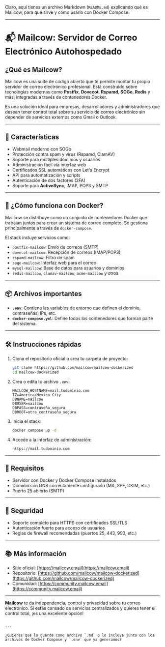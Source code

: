 Claro, aquí tienes un archivo Markdown (`README.md`) explicando qué es Mailcow, para qué sirve y cómo usarlo con Docker Compose:

---


# 📬 Mailcow: Servidor de Correo Electrónico Autohospedado

## ¿Qué es Mailcow?

Mailcow es una suite de código abierto que te permite montar tu propio servidor de correo electrónico profesional. Está construido sobre tecnologías modernas como **Postfix**, **Dovecot**, **Rspamd**, **SOGo**, **Redis** y más, integradas a través de contenedores Docker.

Es una solución ideal para empresas, desarrolladores y administradores que desean tener control total sobre su servicio de correo electrónico sin depender de servicios externos como Gmail o Outlook.

---

## 🚀 Características

- Webmail moderno con SOGo
- Protección contra spam y virus (Rspamd, ClamAV)
- Soporte para múltiples dominios y usuarios
- Administración fácil vía interfaz web
- Certificados SSL automáticos con Let's Encrypt
- API para automatización y scripts
- Autenticación de dos factores (2FA)
- Soporte para **ActiveSync**, IMAP, POP3 y SMTP

---

## 🐳 ¿Cómo funciona con Docker?

Mailcow se distribuye como un conjunto de contenedores Docker que trabajan juntos para crear un sistema de correo completo. Se gestiona principalmente a través de `docker-compose`.

El stack incluye servicios como:

- `postfix-mailcow`: Envío de correos (SMTP)
- `dovecot-mailcow`: Recepción de correos (IMAP/POP3)
- `rspamd-mailcow`: Filtro de spam
- `sogo-mailcow`: Interfaz web para el correo
- `mysql-mailcow`: Base de datos para usuarios y dominios
- `redis-mailcow`, `clamav-mailcow`, `acme-mailcow` y otros

---

## 📦 Archivos importantes

- **`.env`**: Contiene las variables de entorno que definen el dominio, contraseñas, IPs, etc.
- **`docker-compose.yml`**: Define todos los contenedores que forman parte del sistema.

---

## 🛠️ Instrucciones rápidas

1. Clona el repositorio oficial o crea tu carpeta de proyecto:
   ```bash
   git clone https://github.com/mailcow/mailcow-dockerized
   cd mailcow-dockerized
   ```

2. Crea o edita tu archivo `.env`:
   ```env
   MAILCOW_HOSTNAME=mail.tudominio.com
   TZ=America/Mexico_City
   DBNAME=mailcow
   DBUSER=mailcow
   DBPASS=contraseña_segura
   DBROOT=otra_contraseña_segura
   ```

3. Inicia el stack:
   ```bash
   docker compose up -d
   ```

4. Accede a la interfaz de administración:
   ```
   https://mail.tudominio.com
   ```

---

## 🧠 Requisitos

- Servidor con Docker y Docker Compose instalados
- Dominio con DNS correctamente configurado (MX, SPF, DKIM, etc.)
- Puerto 25 abierto (SMTP)

---

## 🔐 Seguridad

- Soporte completo para HTTPS con certificados SSL/TLS
- Autenticación fuerte para acceso de usuarios
- Reglas de firewall recomendadas (puertos 25, 443, 993, etc.)

---

## 📚 Más información

- Sitio oficial: [https://mailcow.email](https://mailcow.email)
- Repositorio: [https://github.com/mailcow/mailcow-dockerized](https://github.com/mailcow/mailcow-dockerized)
- Comunidad: [https://community.mailcow.email](https://community.mailcow.email)

---

**Mailcow** te da independencia, control y privacidad sobre tu correo electrónico. Si estás cansado de servicios centralizados y quieres tener el control total, ¡es una excelente opción!

```

---

¿Quieres que lo guarde como archivo `.md` o lo incluya junto con los archivos de Docker Compose y `.env` que ya generamos?